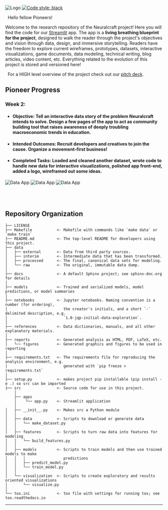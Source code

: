 ![Logo](https://github.com/mayabenowitz/neuralcraft/blob/master/src/apps/logo3.svg)
[![Code style: black](https://img.shields.io/badge/code%20style-black-000000.svg)](https://github.com/psf/black)

&nbsp;
Hello fellow Pioneers!
&nbsp;

Welcome to the research repository of the Neuralcraft project! Here you will find the code for our [Streamlit](https://www.streamlit.io/) app. The app is a **living breathing blueprint for the project**, designed to walk the reader through the project's objectives and vision through data, design, and immersive storytelling. Readers have the freedom to explore current wireframes, prototypes, datasets, interactive visualizations, game documents, data modeling, technical writing, blog articles, video content, etc. Everything related to the evolution of this project is stored and versioned here!

&nbsp;
For a HIGH level overview of the project check out our [pitch deck](https://github.com/mayabenowitz/neuralcraft/blob/master/reports/neuralcraft-2020-09-20.pdf).
&nbsp;

## Pioneer Progress

### Week 2: 

 * #### Objective: Tell an interactive data story of the problem Neuralcraft intends to solve. Design a few pages of the app to act as community building tool that raises awareness of deeply troubling macroeconomic trends in education.
 * #### Intended Outcomes: Recruit developers and creatives to join the cause. Organize a movement-first business!
 * #### Completed Tasks: Loaded and cleaned another dataset, wrote code to handle new data for interactive visualizations, polished app front-end, added a logo, wireframed out some ideas.


![Data App](https://github.com/mayabenowitz/neuralcraft/blob/master/reports/week-2.png)
![Data App](https://github.com/mayabenowitz/neuralcraft/blob/master/reports/week-2.5.png)
![Data App](https://github.com/mayabenowitz/neuralcraft/blob/master/reports/week-2.8.png)

<br><br/>
Repository Organization
------------

    ├── LICENSE
    ├── Makefile           <- Makefile with commands like `make data` or `make train`
    ├── README.md          <- The top-level README for developers using this project.
    ├── data
    │   ├── external       <- Data from third party sources.
    │   ├── interim        <- Intermediate data that has been transformed.
    │   ├── processed      <- The final, canonical data sets for modeling.
    │   └── raw            <- The original, immutable data dump.
    │
    ├── docs               <- A default Sphinx project; see sphinx-doc.org for details
    │
    ├── models             <- Trained and serialized models, model predictions, or model summaries
    │
    ├── notebooks          <- Jupyter notebooks. Naming convention is a number (for ordering),
    │                         the creator's initials, and a short `-` delimited description, e.g.
    │                         `1.0-jqp-initial-data-exploration`.
    │
    ├── references         <- Data dictionaries, manuals, and all other explanatory materials.
    │
    ├── reports            <- Generated analysis as HTML, PDF, LaTeX, etc.
    │   └── figures        <- Generated graphics and figures to be used in reporting
    │
    ├── requirements.txt   <- The requirements file for reproducing the analysis environment, e.g.
    │                         generated with `pip freeze > requirements.txt`
    │
    ├── setup.py           <- makes project pip installable (pip install -e .) so src can be imported
    ├── src                <- Source code for use in this project.
        │          
        ├── apps
        │    └── app.py    <- Streamlit application
        │        
    │   ├── __init__.py    <- Makes src a Python module
    │   │
    │   ├── data           <- Scripts to download or generate data
    │   │   └── make_dataset.py
    │   │
    │   ├── features       <- Scripts to turn raw data into features for modeling
    │   │   └── build_features.py
    │   │
    │   ├── models         <- Scripts to train models and then use trained models to make
    │   │   │                 predictions
    │   │   ├── predict_model.py
    │   │   └── train_model.py
    │   │
    │   └── visualization  <- Scripts to create exploratory and results oriented visualizations
    │       └── visualize.py
    │
    └── tox.ini            <- tox file with settings for running tox; see tox.readthedocs.io


--------
